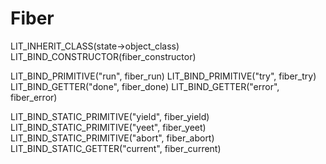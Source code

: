 # Fiber
LIT_INHERIT_CLASS(state->object_class)
LIT_BIND_CONSTRUCTOR(fiber_constructor)

LIT_BIND_PRIMITIVE("run", fiber_run)
LIT_BIND_PRIMITIVE("try", fiber_try)
LIT_BIND_GETTER("done", fiber_done)
LIT_BIND_GETTER("error", fiber_error)

LIT_BIND_STATIC_PRIMITIVE("yield", fiber_yield)
LIT_BIND_STATIC_PRIMITIVE("yeet", fiber_yeet)
LIT_BIND_STATIC_PRIMITIVE("abort", fiber_abort)
LIT_BIND_STATIC_GETTER("current", fiber_current)